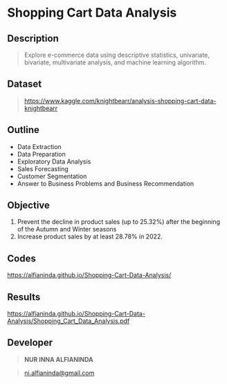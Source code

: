 # Shopping Cart Data Analysis


## Description

> Explore e-commerce data using descriptive statistics, univariate, bivariate, multivariate analysis, and machine learning algorithm.


## Dataset

> https://www.kaggle.com/knightbearr/analysis-shopping-cart-data-knightbearr 


## Outline

- Data Extraction
- Data Preparation
- Exploratory Data Analysis
- Sales Forecasting
- Customer Segmentation
- Answer to Business Problems and Business Recommendation


## Objective

1. Prevent the decline in product sales (up to 25.32%) after the beginning of the Autumn and Winter seasons
2. Increase product sales by at least 28.78% in 2022.


## Codes 

https://alfianinda.github.io/Shopping-Cart-Data-Analysis/


## Results

https://alfianinda.github.io/Shopping-Cart-Data-Analysis/Shopping_Cart_Data_Analysis.pdf


## Developer

> **NUR INNA ALFIANINDA**

> ni.alfianinda@gmail.com

